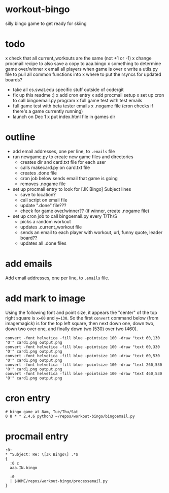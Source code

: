 # workout-bingo
silly bingo game to get ready for skiing

# todo

x check that all current_workouts are the same (not +1 or -1)
x change procmail recipe to also save a copy to aaa.bingo
x something to determine game over/winner
x email all players when game is over
x write a utils.py file to pull all common functions into
x where to put the rsyncs for updated boards?
- take all cs.swat.edu specific stuff outside of code/git
- fix up this readme :) 
    x add cron entry
    x add procmail setup
x set up cron to call bingoemail.py program
x full game test with test emails
- full game test with beta tester emails
x .nogame file (cron checks if there's a game currently running)
- launch on Dec 1
x put index.html file in games dir


# outline

- add email addresses, one per line, to `.emails` file
- run newgame.py to create new game files and directories
    - creates dir and card.txt file for each user
    - calls makecard.py on card.txt file
    - creates .done file
    - cron job below sends email that game is going
    - removes .nogame file
- set up procmail entry to look for [JK Bingo] Subject lines
    - save to location?
    - call script on email file
    - update ".done" file???
    - check for game over/winner?? (if winner, create .nogame file)
- set up cron job to call bingoemail.py every T/Th/S
    - picks a random workout
    - updates .current_workout file
    - sends an email to each player with workout, url, funny quote, leader board??
    - updates all .done files

# add emails
Add email addresses, one per line, to `.emails` file.

# add mark to image

Using the following font and point size, it appears the
"center" of the top right square is `x=60` and `y=130`.
So the first `convert` command below (from imagemagick) is for the
top left square, then next down one, down two, down two over one,
and finally down two (530) over two (460).

```
convert -font helvetica -fill blue -pointsize 100 -draw "text 60,130 'O'" card1.png output.png
convert -font helvetica -fill blue -pointsize 100 -draw "text 60,330 'O'" card1.png output.png
convert -font helvetica -fill blue -pointsize 100 -draw "text 60,530 'O'" card1.png output.png
convert -font helvetica -fill blue -pointsize 100 -draw "text 260,530 'O'" card1.png output.png
convert -font helvetica -fill blue -pointsize 100 -draw "text 460,530 'O'" card1.png output.png
```

# cron entry

```
# bingo game at 8am, Tue/Thu/Sat
0 8 * * 2,4,6 python3 ~/repos/workout-bingo/bingoemail.py
```

# procmail entry

```
:0:
* ^Subject: Re: \[JK Bingo\] .*$
{
  :0 c
  aaa.IN.bingo

  :0
  | $HOME/repos/workout-bingo/processemail.py
}
```
